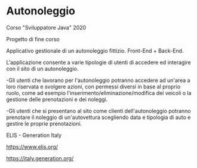 # Autonoleggio
Corso "Sviluppatore Java" 2020 

Progetto di fine corso 


Applicativo gestionale di un autonoleggio fittizio.
Front-End + Back-End.

L'applicazione consente a varie tipologie di utenti di accedere ed interagire con il sito di un autonoleggio.

-Gli utenti che lavorano per l'autonoleggio potranno accedere ad un'area a loro riservata e svolgere azioni, con permessi diversi in base al proprio ruolo, come ad esempio l'inserimento/eliminazione/modifica dei veicoli o la gestione delle prenotazioni e dei noleggi.

-Gli utenti che si presentano al sito come clienti dell'autonoleggio potranno prenotare il noleggio di un'autovettura scegliendo data e tipologia di auto e gestire le proprie prenotazioni.


ELIS - Generation Italy

https://www.elis.org/

https://italy.generation.org/
